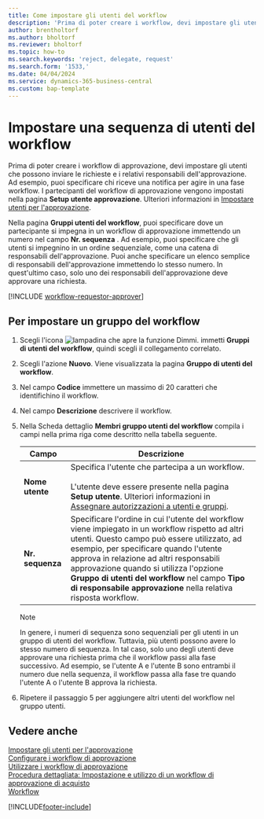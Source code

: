 ```yaml
---
title: Come impostare gli utenti del workflow
description: 'Prima di poter creare i workflow, devi impostare gli utenti che parteciperanno agli stessi nella pagina Setup utente approvazione.'
author: brentholtorf
ms.author: bholtorf
ms.reviewer: bholtorf
ms.topic: how-to
ms.search.keywords: 'reject, delegate, request'
ms.search.form: '1533,'
ms.date: 04/04/2024
ms.service: dynamics-365-business-central
ms.custom: bap-template
---
```

# Impostare una sequenza di utenti del workflow

Prima di poter creare i workflow di approvazione, devi impostare gli utenti che possono inviare le richieste e i relativi responsabili dell'approvazione. Ad esempio, puoi specificare chi riceve una notifica per agire in una fase workflow. I partecipanti del workflow di approvazione vengono impostati nella pagina **Setup utente approvazione**. Ulteriori informazioni in [Impostare utenti per l'approvazione](across-how-to-set-up-approval-users.md).

Nella pagina **Gruppi utenti del workflow**, puoi specificare dove un partecipante si impegna in un workflow di approvazione immettendo un numero nel campo **Nr. sequenza** . Ad esempio, puoi specificare che gli utenti si impegnino in un ordine sequenziale, come una catena di responsabili dell'approvazione. Puoi anche specificare un elenco semplice di responsabili dell'approvazione immettendo lo stesso numero. In quest'ultimo caso, solo uno dei responsabili dell'approvazione deve approvare una richiesta.

[!INCLUDE [workflow-requestor-approver](includes/workflow-requestor-approver.md)]

## Per impostare un gruppo del workflow

1. Scegli l'icona ![lampadina che apre la funzione Dimmi.](media/ui-search/search_small.png "Informazioni sull'operazione che si desidera eseguire") immetti **Gruppi di utenti del workflow**, quindi scegli il collegamento correlato.  
2. Scegli l'azione **Nuovo**. Viene visualizzata la pagina **Gruppo di utenti del workflow**.  
3. Nel campo **Codice** immettere un massimo di 20 caratteri che identifichino il workflow.  
4. Nel campo  **Descrizione** descrivere il workflow.  
5. Nella Scheda dettaglio **Membri gruppo utenti del workflow** compila i campi nella prima riga come descritto nella tabella seguente.  

   |Campo|Descrizione|
   |-----|-----------|
   |**Nome utente**|Specifica l'utente che partecipa a un workflow.<br /><br /> L'utente deve essere presente nella pagina **Setup utente**. Ulteriori informazioni in [Assegnare autorizzazioni a utenti e gruppi](ui-define-granular-permissions.md).|
   |**Nr. sequenza**|Specificare l'ordine in cui l'utente del workflow viene impiegato in un workflow rispetto ad altri utenti. Questo campo può essere utilizzato, ad esempio, per specificare quando l'utente approva in relazione ad altri responsabili approvazione quando si utilizza l'opzione **Gruppo di utenti del workflow** nel campo **Tipo di responsabile approvazione** nella relativa risposta workflow.|

   > [!NOTE]
   > In genere, i numeri di sequenza sono sequenziali per gli utenti in un gruppo di utenti del workflow. Tuttavia, più utenti possono avere lo stesso numero di sequenza. In tal caso, solo uno degli utenti deve approvare una richiesta prima che il workflow passi alla fase successivo. Ad esempio, se l'utente A e l'utente B sono entrambi il numero due nella sequenza, il workflow passa alla fase tre quando l'utente A o l'utente B approva la richiesta.
6. Ripetere il passaggio 5 per aggiungere altri utenti del workflow nel gruppo utenti.  

## Vedere anche

[Impostare gli utenti per l'approvazione](across-how-to-set-up-approval-users.md)  
[Configurare i workflow di approvazione](across-set-up-workflows.md)  
[Utilizzare i workflow di approvazione](across-use-workflows.md)  
[Procedura dettagliata: Impostazione e utilizzo di un workflow di approvazione di acquisto](walkthrough-setting-up-and-using-a-purchase-approval-workflow.md)  
[Workflow](across-workflow.md)  

[!INCLUDE[footer-include](includes/footer-banner.md)]
